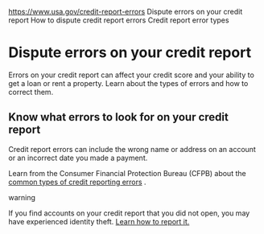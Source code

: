 

https://www.usa.gov/credit-report-errors
Dispute errors on your credit report
How to dispute credit report errors
Credit report error types

Dispute errors on your credit report
====================================

Errors on your credit report can affect your credit score and your ability to get a loan or rent a property. Learn about the types of errors and how to correct them.

**Know what errors to look for on your credit report**
------------------------------------------------------

Credit report errors can include the wrong name or address on an account or an incorrect date you made a payment.

Learn from the Consumer Financial Protection Bureau (CFPB) about the
[common types of credit reporting errors](https://www.consumerfinance.gov/ask-cfpb/what-are-common-credit-report-errors-that-i-should-look-for-on-my-credit-report-en-313/)
.

warning

If you find accounts on your credit report that you did not open, you may have experienced identity theft.
[Learn how to report it.](https://www.usa.gov/identity-theft)
